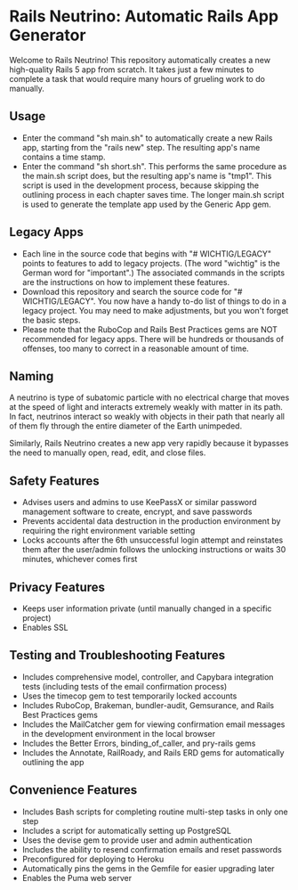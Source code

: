 # Rails Neutrino: Automatic Rails App Generator

Welcome to Rails Neutrino!  This repository automatically creates a new
high-quality Rails 5 app from scratch.  It takes just a few minutes to 
complete a task that would require many hours of grueling work to do manually.

## Usage
* Enter the command "sh main.sh" to automatically create a new Rails app, starting from the "rails new" step.  The resulting app's name contains a time stamp.
* Enter the command "sh short.sh".  This performs the same procedure as the main.sh script does, but the resulting app's name is "tmp1".  This script is used in the development process, because skipping the outlining process in each chapter saves time.  The longer main.sh script is used to generate the template app used by the Generic App gem.

## Legacy Apps
* Each line in the source code that begins with "# WICHTIG/LEGACY" points to
features to add to legacy projects.  (The word "wichtig" is the German word for "important".)  The associated commands in the scripts are the instructions on how to implement these features.
* Download this repository and search the source code for "# WICHTIG/LEGACY".  You now have a handy to-do list of things to do in a legacy project.  You may need to make adjustments, but you won't forget the basic steps.
* Please note that the RuboCop and Rails Best Practices gems are NOT recommended for legacy apps.  There will be hundreds or thousands of offenses, too many to correct in a reasonable amount of time.

## Naming
A neutrino is type of subatomic particle with no electrical charge that moves at the speed of light and interacts extremely weakly with matter in its path.  In fact, neutrinos interact so weakly with objects in their path that nearly all of them fly through the entire diameter of the Earth unimpeded.

Similarly, Rails Neutrino creates a new app very rapidly because it bypasses the need to manually open, read, edit, and close  files.

## Safety Features
* Advises users and admins to use KeePassX or similar password management software to create, encrypt, and save passwords
* Prevents accidental data destruction in the production environment by requiring the right environment variable setting
* Locks accounts after the 6th unsuccessful login attempt and reinstates them after the user/admin follows the unlocking instructions or waits 30 minutes, whichever comes first

## Privacy Features
* Keeps user information private (until manually changed in a specific project)
* Enables SSL

## Testing and Troubleshooting Features
* Includes comprehensive model, controller, and Capybara integration tests (including tests of the email confirmation process)
* Uses the timecop gem to test temporarily locked accounts
* Includes RuboCop, Brakeman, bundler-audit, Gemsurance, and Rails Best Practices gems
* Includes the MailCatcher gem for viewing confirmation email messages in the development environment in the local browser
* Includes the Better Errors, binding_of_caller, and pry-rails gems
* Includes the Annotate, RailRoady, and Rails ERD gems for automatically outlining the app

## Convenience Features
* Includes Bash scripts for completing routine multi-step tasks in only one step
* Includes a script for automatically setting up PostgreSQL
* Uses the devise gem to provide user and admin authentication
* Includes the ability to resend confirmation emails and reset passwords
* Preconfigured for deploying to Heroku
* Automatically pins the gems in the Gemfile for easier upgrading later
* Enables the Puma web server
